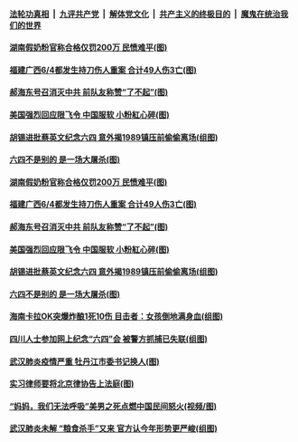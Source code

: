 

####  [法轮功真相](../../../../basic/blob/master/README.md?t=06060301) &nbsp;|&nbsp; [九评共产党](../../../../9ping.md/blob/master/README.md?t=06060301) &nbsp;|&nbsp; [解体党文化](../../../../jtdwh.md/blob/master/README.md?t=06060301)  &nbsp;|&nbsp; [共产主义的终极目的](../../../../gczydzjmd.md/blob/master/README.md?t=06060301) &nbsp;|&nbsp; [魔鬼在统治我们的世界](../../../../mgztzwmdsj.md/blob/master/README.md?t=06060301) 

#### [湖南假奶粉官称合格仅罚200万 民愤难平(图)](../pages/p1/935600.md?t=06060301) 

#### [福建广西6/4都发生持刀伤人重案 合计49人伤3亡(图)](../pages/p1/935605.md?t=06060301) 

#### [郝海东号召消灭中共 前队友称赞“了不起”(图)](../pages/p1/935573.md?t=06060301) 

#### [美国强烈回应限飞令 中国服软 小粉紅心碎(图)](../pages/p1/935539.md?t=06060301) 

#### [胡锡进批蔡英文纪念六四 意外揭1989镇压前偷偷离场(组图)](../pages/p1/935507.md?t=06060301) 

#### [六四不是别的 是一场大屠杀(图)](../pages/p1/935503.md?t=06060301) 

#### [湖南假奶粉官称合格仅罚200万 民愤难平(图)](../pages/p1/935600.md?t=06060301) 


#### [福建广西6/4都发生持刀伤人重案 合计49人伤3亡(图)](../pages/p1/935605.md?t=06060301) 

#### [郝海东号召消灭中共 前队友称赞“了不起”(图)](../pages/p1/935573.md?t=06060301) 

#### [美国强烈回应限飞令 中国服软 小粉紅心碎(图)](../pages/p1/935539.md?t=06060301) 


#### [胡锡进批蔡英文纪念六四 意外揭1989镇压前偷偷离场(组图)](../pages/p1/935507.md?t=06060301) 



#### [六四不是别的 是一场大屠杀(图)](../pages/p1/935503.md?t=06060301) 

#### [海南卡拉OK突爆炸酿1死10伤 目击者：女孩倒地满身血(组图)](../pages/p1/935499.md?t=06060301) 


#### [四川人士参加网上纪念“六四”会 被警方抓捕已失联(组图)](../pages/p1/935491.md?t=06060301) 


#### [武汉肺炎疫情严重 牡丹江市委书记换人(图)](../pages/p1/935456.md?t=06060301) 

#### [实习律师要将北京律协告上法庭(图)](../pages/p1/935418.md?t=06060301) 



#### [“妈妈，我们无法呼吸”美男之死点燃中国民间怒火(视频/图)](../pages/p1/935394.md?t=06060301) 

#### [武汉肺炎未解 “粮食杀手”又来 官方认今年形势更严峻(组图)](../pages/p1/935381.md?t=06060301) 


